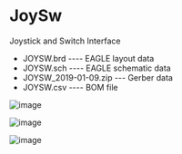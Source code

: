 # JoySw
Joystick and Switch Interface

- JOYSW.brd ---- EAGLE layout data
- JOYSW.sch ---- EAGLE schematic data
- JOYSW_2019-01-09.zip --- Gerber data
- JOYSW.csv ---- BOM file

![image](https://user-images.githubusercontent.com/64763/183349108-cac6cdc9-a641-4ad7-9b53-ca8b26098b29.png)

![image](https://user-images.githubusercontent.com/64763/183349667-7b609838-2eca-4a1b-9041-3849d7e52c51.png)

![image](https://user-images.githubusercontent.com/64763/183350880-16ca05e7-00f9-4f36-8f2f-e386ad45a8d4.png)
